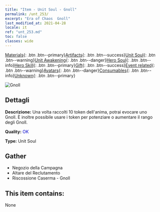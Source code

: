 ```yaml
---
title: "Item - Unit Soul - Gnoll"
permalink: /unt_253/
excerpt: "Era of Chaos  Gnoll"
last_modified_at: 2021-04-28
locale: it
ref: "unt_253.md"
toc: false
classes: wide
---
```

 [Materials](/ItemsIT/){: .btn .btn--primary}[Artifacts](/ItemsIT/Artifacts/){: .btn .btn--success}[Unit Soul](/ItemsIT/UnitSoul/){: .btn .btn--warning}[Unit Awakening](/ItemsIT/UnitAwakening/){: .btn .btn--danger}[Hero Soul](/ItemsIT/HeroSoul/){: .btn .btn--info}[Hero Skill](/ItemsIT/HeroSkill/){: .btn .btn--primary}[Gift](/ItemsIT/Gift/){: .btn .btn--success}[Event related](/ItemsIT/Events/){: .btn .btn--warning}[Avatars](/ItemsIT/Avatars/){: .btn .btn--danger}[Consumables](/ItemsIT/Consumables/){: .btn .btn--info}[Unknown](/ItemsIT/Unknown/){: .btn .btn--primary}

 ![Gnoll](/images/u/ti_langren.jpg)

## Dettagli
 **Descrizione:** Una volta raccolti 10 token dell'anima, potrai evocare uno Gnoll. È inoltre possibile usare i token per potenziare o aumentare il rango degli Gnoll.

 **Quality:** <span style="color: #0000CD">OK</span>

 **Type:** Unit Soul

## Gather

*    Negozio della Campagna 
*    Altare del Reclutamento 
*    Riscossione Caserma - Gnoll 

## This item contains:

  None

